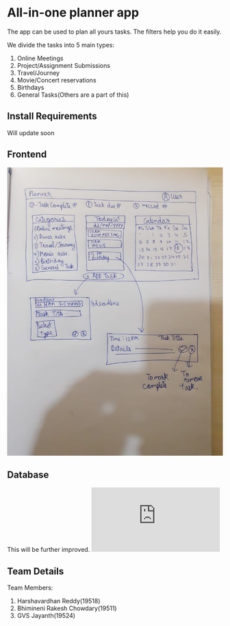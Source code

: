 # All-in-one planner app

The app can be used to plan all yours tasks. The filters help you do it easily.

We divide the tasks into 5 main types:
1) Online Meetings
2) Project/Assignment Submissions
3) Travel/Journey
4) Movie/Concert reservations
5) Birthdays
6) General Tasks(Others are a part of this)

## Install Requirements

Will update soon

## Frontend
![alt text](https://github.com/Pupking/Planner/blob/main/Documentation/frontendv1.2.jpeg)

## Database 
This will be further improved.
![Database design pdf](https://github.com/Pupking/Planner/blob/Harshavardhan/Documentation/DatabaseV1.pdf)

## Team Details

Team Members:
1) Harshavardhan Reddy(19518)
2) Bhimineni Rakesh Chowdary(19511)
3) GVS Jayanth(19524)
